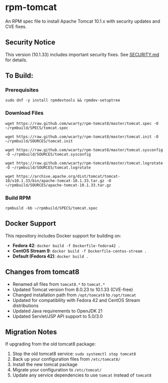 rpm-tomcat
===========

An RPM spec file to install Apache Tomcat 10.1.x with security updates and CVE fixes.

## Security Notice

This version (10.1.33) includes important security fixes. See [SECURITY.md](SECURITY.md) for details.

## To Build:

### Prerequisites
`sudo dnf -y install rpmdevtools && rpmdev-setuptree`

### Download Files
`wget https://raw.github.com/wcarty/rpm-tomcat8/master/tomcat.spec -O ~/rpmbuild/SPECS/tomcat.spec`

`wget https://raw.github.com/wcarty/rpm-tomcat8/master/tomcat.init -O ~/rpmbuild/SOURCES/tomcat.init`

`wget https://raw.github.com/wcarty/rpm-tomcat8/master/tomcat.sysconfig -O ~/rpmbuild/SOURCES/tomcat.sysconfig`

`wget https://raw.github.com/wcarty/rpm-tomcat8/master/tomcat.logrotate -O ~/rpmbuild/SOURCES/tomcat.logrotate`

`wget https://archive.apache.org/dist/tomcat/tomcat-10/v10.1.33/bin/apache-tomcat-10.1.33.tar.gz -O ~/rpmbuild/SOURCES/apache-tomcat-10.1.33.tar.gz`

### Build RPM
`rpmbuild -bb ~/rpmbuild/SPECS/tomcat.spec`

## Docker Support

This repository includes Docker support for building on:

- **Fedora 42**: `docker build -f Dockerfile-fedora42 .`
- **CentOS Stream 9**: `docker build -f Dockerfile-centos-stream .`
- **Default (Fedora 42)**: `docker build .`

## Changes from tomcat8

- Renamed all files from `tomcat8.*` to `tomcat.*`
- Updated Tomcat version from 8.0.23 to 10.1.33 (CVE-free)
- Changed installation path from `/opt/tomcat8` to `/opt/tomcat`
- Updated for compatibility with Fedora 42 and CentOS Stream distributions
- Updated Java requirements to OpenJDK 21
- Updated Servlet/JSP API support to 5.0/3.0

## Migration Notes

If upgrading from the old tomcat8 package:
1. Stop the old tomcat8 service: `sudo systemctl stop tomcat8`
2. Back up your configuration files from `/etc/tomcat8/`
3. Install the new tomcat package
4. Migrate your configuration to `/etc/tomcat/`
5. Update any service dependencies to use `tomcat` instead of `tomcat8`
